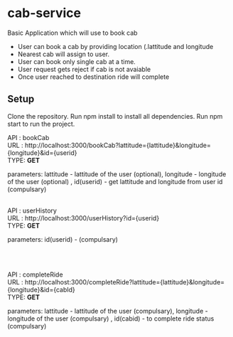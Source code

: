 # cab-service
Basic Application which will use to book cab


- User can book a cab by providing location (.lattitude and longitude 
- Nearest cab will assign to user. 
- User can book only single cab at a time.
- User request gets reject if cab is not avaiable 
- Once user reached to destination ride will complete


## Setup
Clone the repository.
Run npm install to install all dependencies.
Run npm start to run the project.

API : bookCab <br/>
URL : http://localhost:3000/bookCab?lattitude={lattitude}&longitude={longitude}&id={userid} <br/>
TYPE: **GET** <br/>

parameters: lattitude - lattitude of the user (optional),
            longitude - longitude of the user (optional) ,
            id(userid) - get lattitude and longitude from user id (compulsary) 
<br/><br/>

API : userHistory <br/>
URL : http://localhost:3000/userHistory?id={userid} <br/>
TYPE: **GET** <br/>

parameters: id(userid) - (compulsary)

<br/><br/>

API : completeRide <br/>
URL : http://localhost:3000/completeRide?lattitude={lattitude}&longitude={longitude}&id={cabId} <br/>
TYPE: **GET** <br/>

parameters: lattitude  - lattitude of the user (compulsary),
            longitude  - longitude of the user (compulsary) ,
            id(cabid) -  to complete ride status (compulsary) 

<br/><br/>
 
